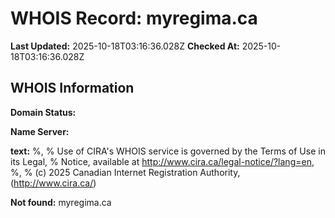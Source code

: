 # WHOIS Record: myregima.ca

**Last Updated:** 2025-10-18T03:16:36.028Z
**Checked At:** 2025-10-18T03:16:36.028Z

## WHOIS Information

**Domain Status:** 

**Name Server:** 

**text:** %, % Use of CIRA's WHOIS service is governed by the Terms of Use in its Legal, % Notice, available at http://www.cira.ca/legal-notice/?lang=en, %, % (c) 2025 Canadian Internet Registration Authority, (http://www.cira.ca/)

**Not found:** myregima.ca

